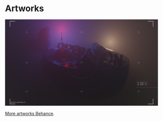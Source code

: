 # Artworks

![artwork](assets/images/artwork.png)

[More artworks Behance](https://www.behance.net/gallery/95156933/Operation).
